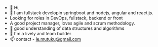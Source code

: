 - 👋 Hi,
- 👀 I am fullstack developin springboot and nodejs, angular and react js. 
-  Looking for roles in DevOps, fullstack, backend or front 
-  A good project manager, loves agile and scrum methodology.
- 🌱 good understanding of data structures and algorithms
- 💞️ I'm a lively and team builder
- 📫 contact - le.mutuku@gmail.com

